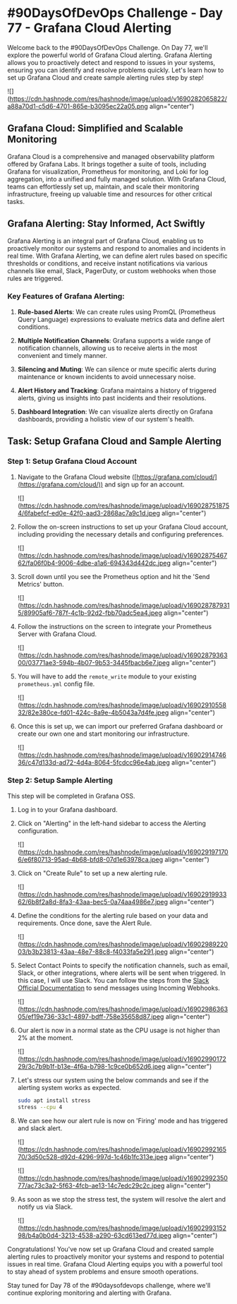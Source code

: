 # #90DaysOfDevOps Challenge - Day 77 - Grafana Cloud Alerting

Welcome back to the #90DaysOfDevOps Challenge. On Day 77, we'll explore the powerful world of Grafana Cloud alerting. Grafana Alerting allows you to proactively detect and respond to issues in your systems, ensuring you can identify and resolve problems quickly. Let's learn how to set up Grafana Cloud and create sample alerting rules step by step!

![](https://cdn.hashnode.com/res/hashnode/image/upload/v1690282065822/a88a70d1-c5d6-4701-865e-b3095ec22a05.png align="center")

## Grafana Cloud: Simplified and Scalable Monitoring

Grafana Cloud is a comprehensive and managed observability platform offered by Grafana Labs. It brings together a suite of tools, including Grafana for visualization, Prometheus for monitoring, and Loki for log aggregation, into a unified and fully managed solution. With Grafana Cloud, teams can effortlessly set up, maintain, and scale their monitoring infrastructure, freeing up valuable time and resources for other critical tasks.

## Grafana Alerting: Stay Informed, Act Swiftly

Grafana Alerting is an integral part of Grafana Cloud, enabling us to proactively monitor our systems and respond to anomalies and incidents in real time. With Grafana Alerting, we can define alert rules based on specific thresholds or conditions, and receive instant notifications via various channels like email, Slack, PagerDuty, or custom webhooks when those rules are triggered.

### Key Features of Grafana Alerting:

1. **Rule-based Alerts**: We can create rules using PromQL (Prometheus Query Language) expressions to evaluate metrics data and define alert conditions.
    
2. **Multiple Notification Channels**: Grafana supports a wide range of notification channels, allowing us to receive alerts in the most convenient and timely manner.
    
3. **Silencing and Muting**: We can silence or mute specific alerts during maintenance or known incidents to avoid unnecessary noise.
    
4. **Alert History and Tracking**: Grafana maintains a history of triggered alerts, giving us insights into past incidents and their resolutions.
    
5. **Dashboard Integration**: We can visualize alerts directly on Grafana dashboards, providing a holistic view of our system's health.
    

## Task: Setup Grafana Cloud and Sample Alerting

### Step 1: Setup Grafana Cloud Account

1. Navigate to the Grafana Cloud website ([https://grafana.com/cloud/](https://grafana.com/cloud/)) and sign up for an account.
    
    ![](https://cdn.hashnode.com/res/hashnode/image/upload/v1690287518754/6fabefcf-ed0e-42f0-aad3-2868ac7a9c1d.jpeg align="center")
    
2. Follow the on-screen instructions to set up your Grafana Cloud account, including providing the necessary details and configuring preferences.
    
    ![](https://cdn.hashnode.com/res/hashnode/image/upload/v1690287546762/fa06f0b4-9006-4dbe-a1a6-694343d442dc.jpeg align="center")
    
3. Scroll down until you see the Prometheus option and hit the 'Send Metrics' button.
    
    ![](https://cdn.hashnode.com/res/hashnode/image/upload/v1690287879315/89905af6-787f-4c1b-92d2-fbb70adc5ea4.jpeg align="center")
    
4. Follow the instructions on the screen to integrate your Prometheus Server with Grafana Cloud.
    
    ![](https://cdn.hashnode.com/res/hashnode/image/upload/v1690287936300/03771ae3-594b-4b07-9b53-3445fbacb6e7.jpeg align="center")
    
5. You will have to add the `remote_write` module to your existing `prometheus.yml` config file.
    
    ![](https://cdn.hashnode.com/res/hashnode/image/upload/v1690291055832/82e380ce-fd01-424c-8a9e-4b5043a7d4fe.jpeg align="center")
    
6. Once this is set up, we can import our preferred Grafana dashboard or create our own one and start monitoring our infrastructure.
    
    ![](https://cdn.hashnode.com/res/hashnode/image/upload/v1690291474636/c47d133d-ad72-4d4a-8064-5fcdcc96e4ab.jpeg align="center")
    

### Step 2: Setup Sample Alerting

This step will be completed in Grafana OSS.

1. Log in to your Grafana dashboard.
    
2. Click on "Alerting" in the left-hand sidebar to access the Alerting configuration.
    
    ![](https://cdn.hashnode.com/res/hashnode/image/upload/v1690291971706/e6f80713-95ad-4b68-bfd8-07d1e63978ca.jpeg align="center")
    
3. Click on "Create Rule" to set up a new alerting rule.
    
    ![](https://cdn.hashnode.com/res/hashnode/image/upload/v1690291993362/6b8f2a8d-8fa3-43aa-bec5-0a74aa4986e7.jpeg align="center")
    
4. Define the conditions for the alerting rule based on your data and requirements. Once done, save the Alert Rule.
    
    ![](https://cdn.hashnode.com/res/hashnode/image/upload/v1690298922003/b3b23813-43aa-48e7-88c8-f4033fa5e291.jpeg align="center")
    
5. Select Contact Points to specify the notification channels, such as email, Slack, or other integrations, where alerts will be sent when triggered. In this case, I will use Slack. You can follow the steps from the [Slack Official Documentation](https://api.slack.com/messaging/webhooks) to send messages using Incoming Webhooks.
    
    ![](https://cdn.hashnode.com/res/hashnode/image/upload/v1690298636305/ef19e736-33c1-4897-bdff-758e35658d87.jpeg align="center")
    
6. Our alert is now in a normal state as the CPU usage is not higher than 2% at the moment.
    
    ![](https://cdn.hashnode.com/res/hashnode/image/upload/v1690299017229/3c7b9b1f-b13e-4f6a-b798-1c9ce0b652d6.jpeg align="center")
    
7. Let's stress our system using the below commands and see if the alerting system works as expected.
    
    ```bash
    sudo apt install stress
    stress --cpu 4
    ```
    
8. We can see how our alert rule is now on 'Firing' mode and has triggered and slack alert.
    
    ![](https://cdn.hashnode.com/res/hashnode/image/upload/v1690299216570/3d50c528-d92d-4296-997d-1c46b1fc313e.jpeg align="center")
    
    ![](https://cdn.hashnode.com/res/hashnode/image/upload/v1690299235077/ac73c3a2-5f63-4fcb-ae13-14c7edc29c2c.jpeg align="center")
    
9. As soon as we stop the stress test, the system will resolve the alert and notify us via Slack.
    
    ![](https://cdn.hashnode.com/res/hashnode/image/upload/v1690299315298/b4a0b0d4-3213-4538-a290-63cd613ed77d.jpeg align="center")
    

Congratulations! You've now set up Grafana Cloud and created sample alerting rules to proactively monitor your systems and respond to potential issues in real time. Grafana Cloud Alerting equips you with a powerful tool to stay ahead of system problems and ensure smooth operations.

Stay tuned for Day 78 of the #90daysofdevops challenge, where we'll continue exploring monitoring and alerting with Grafana.